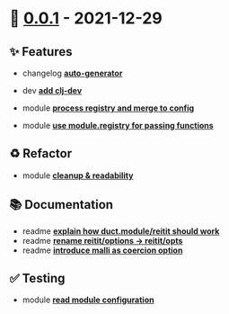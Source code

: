 # 🎉 [0.0.1](https://github.com/tami5/clj-duct-reitit/tree/0.0.1) - 2021-12-29

## <!-- 0 -->✨ Features



- changelog <b><a href="https://github.com/tami5/clj-duct-reitit/commit/fee896e1c81cb9b9a96d53be5648f883cb24a1e9">auto-generator</a></b>



- dev <b><a href="https://github.com/tami5/clj-duct-reitit/commit/dbddfa9ad5d533525c94f9e95bb7795bccf304d8">add clj-dev</a></b>



- module <b><a href="https://github.com/tami5/clj-duct-reitit/commit/829cbaae4290c0de9d4dd51fd6ead1efdac530a6">process registry and merge to config</a></b>
- module <b><a href="https://github.com/tami5/clj-duct-reitit/commit/7c74c8be0e6ef9e2a59e08e03444cc67298a8bad">use module.registry for passing functions</a></b>

## <!-- 2 -->♻️ Refactor



- module <b><a href="https://github.com/tami5/clj-duct-reitit/commit/87afe9fec9a2ac6651a5f713c31745f00a4fac07">cleanup & readability</a></b>

## <!-- 4 -->📚 Documentation



- readme <b><a href="https://github.com/tami5/clj-duct-reitit/commit/df77cb073e8ed312bc59525d702866704e8cdd54">explain how duct.module/reitit should work</a></b>
- readme <b><a href="https://github.com/tami5/clj-duct-reitit/commit/4f1a09ae045d0ee652aed13156c5b074f6bbe6f1">rename reitit/options -> reitit/opts</a></b>
- readme <b><a href="https://github.com/tami5/clj-duct-reitit/commit/9cec7b8d8a9e0fd5457f9587781ce869bb742362">introduce malli as coercion option</a></b>

## <!-- 5 -->✅ Testing



- module <b><a href="https://github.com/tami5/clj-duct-reitit/commit/3abcd06d0dd65597bc0c53c6d5c077ed5b2a8811">read module configuration</a></b>


